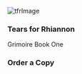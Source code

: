 
![tfrImage](https://github.com/user-attachments/assets/8fe20bcb-73dc-4e6c-81ce-e847d0166f3f)


### Tears for Rhiannon
Grimoire
Book One
###

### Order a Copy
